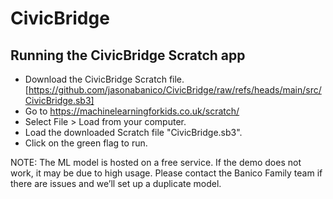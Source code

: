 # CivicBridge

## Running the CivicBridge Scratch app

- Download the CivicBridge Scratch file. [https://github.com/jasonabanico/CivicBridge/raw/refs/heads/main/src/CivicBridge.sb3]
- Go to https://machinelearningforkids.co.uk/scratch/
- Select File > Load from your computer.
- Load the downloaded Scratch file "CivicBridge.sb3".
- Click on the green flag to run.

NOTE: The ML model is hosted on a free service. If the demo does not work, it may be due to high usage. 
Please contact the Banico Family team if there are issues and we’ll set up a duplicate model.
